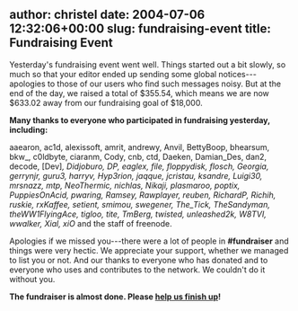 author: christel
date: 2004-07-06 12:32:06+00:00
slug: fundraising-event
title: Fundraising Event
---
Yesterday's fundraising event went well.  Things started out a bit slowly, so much so that your editor ended up sending some global notices---apologies to those of our users who find such messages noisy.  But at the end of the day, we raised a total of $355.54, which means we are now $633.02 away from our fundraising goal of $18,000.

**Many thanks to everyone who participated in fundraising yesterday, including:**

aaearon, ac1d, alexissoft, amrit, andrewy, Anvil, BettyBoop, bhearsum, bkw_, c0ldbyte, ciaranm, Cody, cnb, ctd, Daeken, Damian_Des, dan2, decode, [Dev]_, Didjoburo, DP, eaglex, file, floppydisk, flosch, Georgia, gerrynjr, guru3, harryv, Hyp3rion, jaqque, jcristau, ksandre, Luigi30, mrsnazz, mtp, NeoThermic, nichlas, Nikaji, plasmaroo, poptix, PuppiesOnAcid, pwaring, Ramsey, Rawplayer, reuben, RichardP, Richih, ruskie, rxKaffee, setient, smimou, swegener, The_Tick, TheSandyman, theWW1FlyingAce, tigloo, tite, TmBerg, twisted, unleashed2k, W8TVI, wwalker, Xial, xiO_ and the staff of freenode.

Apologies if we missed you---there were a lot of people in **#fundraiser** and things were very hectic.  We appreciate your support, whether we managed to list you or not.  And our thanks to everyone who has donated and to everyone who uses and contributes to the network.  We couldn't do it without you.

**The fundraiser is almost done.  Please  [help us finish up](http://freenode.net/news-2004-07-06.shtml#donate)!**  
